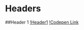 # Headers

##Header 1
[!Header1](https://github.com/Amanthukral12/Headers/issues/1#issue-804610111)
[!Codepen Link](https://codepen.io/Amanthukral12/pen/MWKgYgq)
